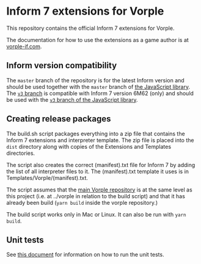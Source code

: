 # Inform 7 extensions for Vorple

This repository contains the official Inform 7 extensions for Vorple.

The documentation for how to use the extensions as a game author is at [vorple-if.com](https://vorple-if.com).


## Inform version compatibility

The `master` branch of the repository is for the latest Inform version and should be used together with the `master` branch of [the JavaScript library](https://github.com/vorple/vorple). The [`v3` branch](https://github.com/vorple/inform7/tree/v3) is compatible with Inform 7 version 6M62 (only) and should be used with the [`v3` branch of the JavaScript library](https://github.com/vorple/vorple/tree/v3).


## Creating release packages

The build.sh script packages everything into a zip file that contains the Inform 7 extensions and interpreter template. The zip file is placed into the `dist` directory along with copies of the Extensions and Templates directories.

The script also creates the correct (manifest).txt file for Inform 7 by adding the list of all interpreter files to it. The (manifest).txt template it uses is in Templates/Vorple/(manifest).txt.

The script assumes that the [main Vorple repository](https://github.com/vorple/vorple) is at the same level as this project (i.e. at ../vorple in relation to the build script) and that it has already been build (`yarn build` inside the vorple repository.)

The build script works only in Mac or Linux. It can also be run with `yarn build`.


## Unit tests

See [this document](tests/README.md) for information on how to run the unit tests.
